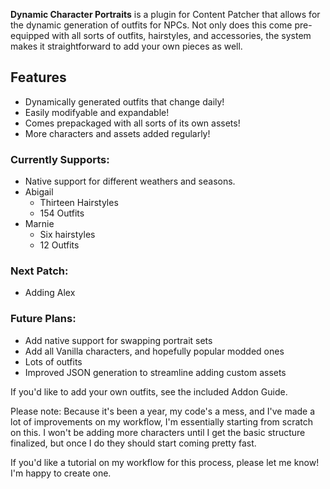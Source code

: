**Dynamic Character Portraits** is a plugin for Content Patcher that allows for the dynamic generation of outfits for NPCs.
Not only does this come pre-equipped with all sorts of outfits, hairstyles, and accessories, the system makes it straightforward to 
add your own pieces as well.

## Features
* Dynamically generated outfits that change daily!
* Easily modifyable and expandable!
* Comes prepackaged with all sorts of its own assets!
* More characters and assets added regularly!

### Currently Supports:
* Native support for different weathers and seasons.
* Abigail
    * Thirteen Hairstyles
    * 154 Outfits
 * Marnie
    * Six hairstyles
    * 12 Outfits
	
### Next Patch:
* Adding Alex

### Future Plans:
* Add native support for swapping portrait sets
* Add all Vanilla characters, and hopefully popular modded ones
* Lots of outfits
* Improved JSON generation to streamline adding custom assets

If you'd like to add your own outfits, see the included Addon Guide.

Please note: Because it's been a year, my code's a mess, and I've made a lot of improvements on my workflow, I'm essentially starting from scratch on this.
I won't be adding more characters until I get the basic structure finalized, but once I do they should start coming pretty fast.

If you'd like a tutorial on my workflow for this process, please let me know! I'm happy to create one.
